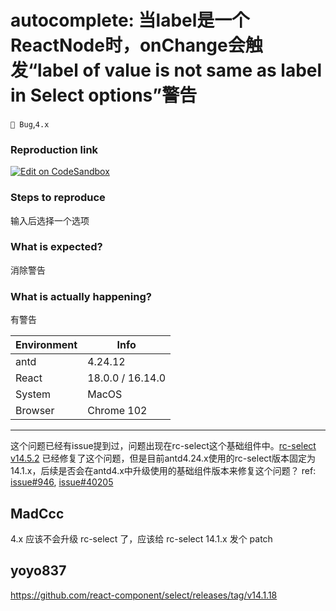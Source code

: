 # autocomplete: 当label是一个 ReactNode时，onChange会触发“label of value is not same as label in Select options”警告

`🐛 Bug`,`4.x`

### Reproduction link

[![Edit on CodeSandbox](https://codesandbox.io/static/img/play-codesandbox.svg)](https://codesandbox.io/s/ji-ben-shi-yong-antd-4-24-12-forked-gqqmwj?file=/demo.tsx)

### Steps to reproduce

输入后选择一个选项

### What is expected?

消除警告

### What is actually happening?

有警告

| Environment | Info             |
| ----------- | ---------------- |
| antd        | 4.24.12          |
| React       | 18.0.0 / 16.14.0 |
| System      | MacOS            |
| Browser     | Chrome 102       |

---

这个问题已经有issue提到过，问题出现在rc-select这个基础组件中。[rc-select v14.5.2](https://github.com/react-component/select/releases/tag/v14.5.2) 已经修复了这个问题，但是目前antd4.24.x使用的rc-select版本固定为14.1.x，后续是否会在antd4.x中升级使用的基础组件版本来修复这个问题？
ref: [issue#946](https://github.com/react-component/select/pull/946), [issue#40205](https://github.com/ant-design/ant-design/issues/40205)

<!-- generated by ant-design-issue-helper. DO NOT REMOVE -->

## MadCcc

4.x 应该不会升级 rc-select 了，应该给 rc-select 14.1.x 发个 patch

## yoyo837

https://github.com/react-component/select/releases/tag/v14.1.18
